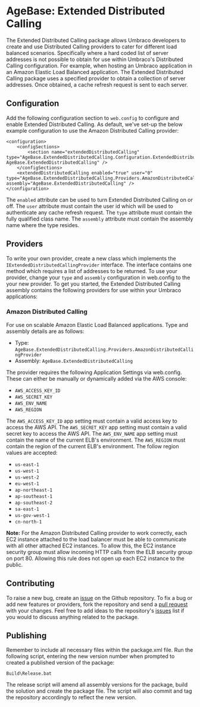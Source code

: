 # AgeBase: Extended Distributed Calling

The Extended Distributed Calling package allows Umbraco developers to create and use Distributed Calling providers to cater for different load balanced scenarios. Specifically where a hard coded list of server addresses is not possible to obtain for use within Umbraco's Distributed Calling configuration. For example, when hosting an Umbraco application in an Amazon Elastic Load Balanced application. The Extended Distributed Calling package uses a specified provider to obtain a collection of server addresses. Once obtained, a cache refresh request is sent to each server.

## Configuration

Add the following configuration section to `web.config` to configure and enable Extended Distributed Calling. As default, we've set-up the below example configuration to use the Amazon Distributed Calling provider:

    <configuration>
        <configSections>
            <section name="extendedDistributedCalling" type="AgeBase.ExtendedDistributedCalling.Configuration.ExtendedDistributedCallingConfigSection, AgeBase.ExtendedDistributedCalling" />
        </configSections>
        <extendedDistributedCalling enabled="true" user="0" type="AgeBase.ExtendedDistributedCalling.Providers.AmazonDistributedCallingProvider" assembly="AgeBase.ExtendedDistributedCalling" />
    </configuration>

The `enabled` attribute can be used to turn Extended Distributed Calling on or off. The `user` attribute must contain the user id which will be used to authenticate any cache refresh request. The `type` attribute must contain the fully qualified class name. The `assembly` attribute must contain the assembly name where the type resides. 

## Providers

To write your own provider, create a new class which implements the `IExtendedDistributedCallingProvider` interface. The interface contains one method which requires a list of addresses to be returned. To use your provider, change your `type` and `assembly` configuration in web.config to the your new provider. To get you started, the Extended Distributed Calling assembly contains the following providers for use within your Umbraco applications:

### Amazon Distributed Calling

For use on scalable Amazon Elastic Load Balanced applications. Type and assembly details are as follows:

  * Type: `AgeBase.ExtendedDistributedCalling.Providers.AmazonDistributedCallingProvider`
  * Assembly: `AgeBase.ExtendedDistributedCalling`

The provider requires the following Application Settings via web.config. These can either be manually or dynamically added via the AWS console:

  * `AWS_ACCESS_KEY_ID`
  * `AWS_SECRET_KEY`
  * `AWS_ENV_NAME`
  * `AWS_REGION`

The `AWS_ACCESS_KEY_ID` app setting must contain a valid access key to access the AWS API. The `AWS_SECRET_KEY` app setting must contain a valid secret key to access the AWS API. The `AWS_ENV_NAME` app setting must contain the name of the current ELB's environment. The `AWS_REGION` must contain the region of the current ELB's environment. The follow region values are accepted:

  * `us-east-1`
  * `us-west-1`
  * `us-west-2`
  * `eu-west-1`
  * `ap-northeast-1`
  * `ap-southeast-1`
  * `ap-southeast-2`
  * `sa-east-1`
  * `us-gov-west-1`
  * `cn-north-1`
  
__Note:__ For the Amazon Distributed Calling provider to work correctly, each EC2 instance attached to the load balancer must be able to communicate with all other attached EC2 instances. To allow this, the EC2 instance security group must allow incoming HTTP calls from the ELB security group on port 80. Allowing this rule does not open up each EC2 instance to the public.

## Contributing

To raise a new bug, create an [issue](https://github.com/agebase/umbraco-extended-distributed-calling/issues) on the Github repository. To fix a bug or add new features or providers, fork the repository and send a [pull request](https://github.com/agebase/umbraco-extended-distributed-calling/pulls) with your changes. Feel free to add ideas to the repository's [issues](https://github.com/agebase/umbraco-extended-distributed-calling/issues) list if you would to discuss anything related to the package.

## Publishing

Remember to include all necessary files within the package.xml file. Run the following script, entering the new version number when prompted to created a published version of the package:

    Build\Release.bat

The release script will amend all assembly versions for the package, build the solution and create the package file. The script will also commit and tag the repository accordingly to reflect the new version.